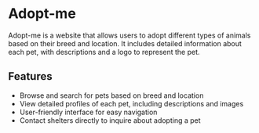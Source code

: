 # Adopt-me

Adopt-me is a website that allows users to adopt different types of animals based on their breed and location. It includes detailed information about each pet, with descriptions and a logo to represent the pet.

## Features

- Browse and search for pets based on breed and location
- View detailed profiles of each pet, including descriptions and images
- User-friendly interface for easy navigation
- Contact shelters directly to inquire about adopting a pet
